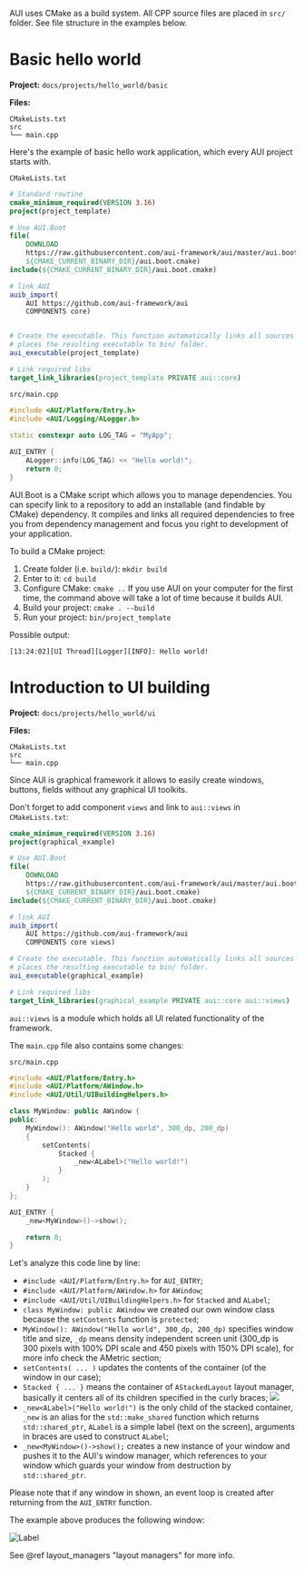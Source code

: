 AUI uses CMake as a build system. All CPP source files are placed in `src/` folder. See file structure in the examples
below.

#  Basic hello world

**Project:** `docs/projects/hello_world/basic`

**Files:**

```
CMakeLists.txt
src
└── main.cpp
```

Here's the example of basic hello work application, which every AUI project starts with.

`CMakeLists.txt`

```cmake
# Standard routine
cmake_minimum_required(VERSION 3.16)
project(project_template)

# Use AUI.Boot
file(
    DOWNLOAD 
    https://raw.githubusercontent.com/aui-framework/aui/master/aui.boot.cmake 
    ${CMAKE_CURRENT_BINARY_DIR}/aui.boot.cmake)
include(${CMAKE_CURRENT_BINARY_DIR}/aui.boot.cmake)

# link AUI
auib_import(
    AUI https://github.com/aui-framework/aui 
    COMPONENTS core)


# Create the executable. This function automatically links all sources from the src/ folder, creates CMake target and
# places the resulting executable to bin/ folder.
aui_executable(project_template)

# Link required libs
target_link_libraries(project_template PRIVATE aui::core)
```

`src/main.cpp`

```cpp
#include <AUI/Platform/Entry.h>
#include <AUI/Logging/ALogger.h>
 
static constexpr auto LOG_TAG = "MyApp";

AUI_ENTRY {
    ALogger::info(LOG_TAG) << "Hello world!";
    return 0;
}
```

AUI.Boot is a CMake script which allows you to manage dependencies.
You can specify link to a repository to add an installable (and findable by CMake) dependency. It compiles and links all required dependencies to free you from dependency management and focus you right to development of your application.

To build a CMake project:

1. Create folder (i.e. `build/`): `mkdir build`
2. Enter to it: `cd build`
3. Configure CMake: `cmake ..`
   If you use AUI on your computer for the first time, the command above will take a lot of time because it builds AUI.
4. Build your project: `cmake . --build`
5. Run your project: `bin/project_template`

Possible output:

```
[13:24:02][UI Thread][Logger][INFO]: Hello world!
```

# Introduction to UI building

**Project:** `docs/projects/hello_world/ui`

**Files:**

```
CMakeLists.txt
src
└── main.cpp
```

Since AUI is graphical framework it allows to easily create windows, buttons, fields without any graphical UI toolkits.

Don't forget to add component `views` and link to `aui::views` in `CMakeLists.txt`:

```cmake
cmake_minimum_required(VERSION 3.16)
project(graphical_example)

# Use AUI.Boot
file(
    DOWNLOAD 
    https://raw.githubusercontent.com/aui-framework/aui/master/aui.boot.cmake 
    ${CMAKE_CURRENT_BINARY_DIR}/aui.boot.cmake)
include(${CMAKE_CURRENT_BINARY_DIR}/aui.boot.cmake)

# link AUI
auib_import(
    AUI https://github.com/aui-framework/aui 
    COMPONENTS core views)

# Create the executable. This function automatically links all sources from the src/ folder, creates CMake target and
# places the resulting executable to bin/ folder.
aui_executable(graphical_example)

# Link required libs
target_link_libraries(graphical_example PRIVATE aui::core aui::views)
```

`aui::views` is a module which holds all UI related functionality of the framework.

The `main.cpp` file also contains some changes:

`src/main.cpp`

```cpp
#include <AUI/Platform/Entry.h>
#include <AUI/Platform/AWindow.h>
#include <AUI/Util/UIBuildingHelpers.h>

class MyWindow: public AWindow {
public:
    MyWindow(): AWindow("Hello world", 300_dp, 200_dp)
    {
        setContents(
            Stacked {
                _new<ALabel>("Hello world!")
            }
        );
    }
};

AUI_ENTRY {
    _new<MyWindow>()->show();

    return 0;
}
```

Let's analyze this code line by line:

- `#include <AUI/Platform/Entry.h>` for `AUI_ENTRY`;
- `#include <AUI/Platform/AWindow.h>` for `AWindow`;
- `#include <AUI/Util/UIBuildingHelpers.h>` for `Stacked` and `ALabel`;
- `class MyWindow: public AWindow` we created our own window class because the `setContents` function is `protected`;
- `MyWindow(): AWindow("Hello world", 300_dp, 200_dp)` specifies window title and size, `_dp` means density independent
  screen unit (300_dp is 300 pixels with 100% DPI scale and 450 pixels with 150% DPI scale), for more info check the
  AMetric section;
- `setContents( ... )` updates the contents of the container (of the window in our case);
- `Stacked { ... }` means the container of `AStackedLayout` layout manager, basically it centers all of its children
  specified in the curly braces;
  ![](https://github.com/aui-framework/aui/blob/master/docs/imgs/stacked1.jpg?raw=true)
- `_new<ALabel>("Hello world!")` is the only child of the stacked container, `_new` is an alias for the
  `std::make_shared` function which returns `std::shared_ptr`, `ALabel` is a simple label (text on the screen),
  arguments in braces are used to construct `ALabel`;
- `_new<MyWindow>()->show();` creates a new instance of your window and pushes it to the AUI's window manager, which
  references to your window which guards your window from destruction by `std::shared_ptr`.

Please note that if any window in shown, an event loop is created after returning from the `AUI_ENTRY` function.

The example above produces the following window:

![Label](https://github.com/aui-framework/aui/blob/master/docs/imgs/Screenshot_20210408_024201.jpg?raw=true)

See @ref layout_managers "layout managers" for more info.